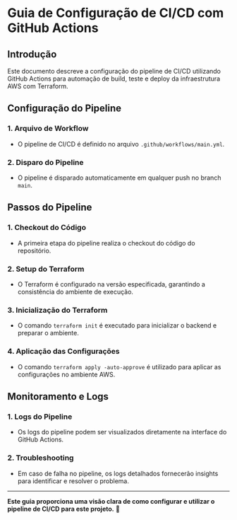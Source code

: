 # Guia de Configuração de CI/CD com GitHub Actions

## Introdução
Este documento descreve a configuração do pipeline de CI/CD utilizando GitHub Actions para automação de build, teste e deploy da infraestrutura AWS com Terraform.

## Configuração do Pipeline

### 1. Arquivo de Workflow
- O pipeline de CI/CD é definido no arquivo `.github/workflows/main.yml`.

### 2. Disparo do Pipeline
- O pipeline é disparado automaticamente em qualquer push no branch `main`.

## Passos do Pipeline

### 1. Checkout do Código
- A primeira etapa do pipeline realiza o checkout do código do repositório.

### 2. Setup do Terraform
- O Terraform é configurado na versão especificada, garantindo a consistência do ambiente de execução.

### 3. Inicialização do Terraform
- O comando `terraform init` é executado para inicializar o backend e preparar o ambiente.

### 4. Aplicação das Configurações
- O comando `terraform apply -auto-approve` é utilizado para aplicar as configurações no ambiente AWS.

## Monitoramento e Logs

### 1. Logs do Pipeline
- Os logs do pipeline podem ser visualizados diretamente na interface do GitHub Actions.

### 2. Troubleshooting
- Em caso de falha no pipeline, os logs detalhados fornecerão insights para identificar e resolver o problema.

---

**Este guia proporciona uma visão clara de como configurar e utilizar o pipeline de CI/CD para este projeto.** 🚀
